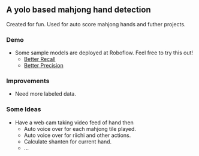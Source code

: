 ## A yolo based mahjong hand detection
Created for fun. Used for auto score mahjong hands and futher projects. 
### Demo
- Some sample models are deployed at Roboflow. Feel free to try this out!
    - [Better Recall](https://universe.roboflow.com/riichimahjongdetection/riichi-mahjong-detection/model/3)
    - [Better Precision](https://universe.roboflow.com/riichimahjongdetection/general-mahjong-detection-small/model/5)
### Improvements
- Need more labeled data.
### Some Ideas
- Have a web cam taking video feed of hand then
  - Auto voice over for each mahjong tile played.
  - Auto voice over for riichi and other actions.
  - Calculate shanten for current hand.
  - ...